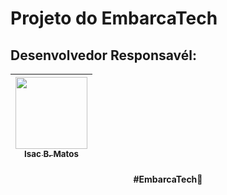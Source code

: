 # Projeto do EmbarcaTech

## 

## Desenvolvedor Responsavél:
<div align="center">
 
|  [<img src="https://avatars.githubusercontent.com/u/91500212?v=4" width=115><br><sub>Isac B. Matos</sub>](https://github.com/IsacBM) |
| :---: |

</div>
<h4 align="center">
<strong>#EmbarcaTech</strong>🧡 <br>
</h4>
